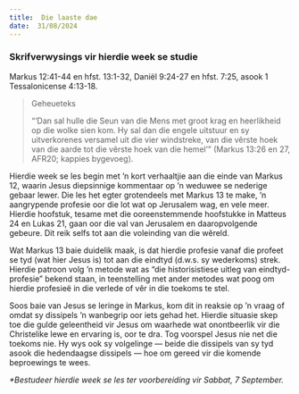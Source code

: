 ```yaml
---
title:  Die laaste dae
date:  31/08/2024
---
```


### Skrifverwysings vir hierdie week se studie
Markus 12:41-44 en hfst. 13:1-32, Daniël 9:24-27 en hfst. 7:25, asook 1 Tessalonicense 4:13-18.

> <p>Geheueteks</p>
> “‘Dan sal hulle die Seun van die Mens met groot krag en heerlikheid op die wolke sien kom. Hy sal dan die engele uitstuur en sy uitverkorenes versamel uit die vier windstreke, van die vêrste hoek van die aarde tot die vêrste hoek van die hemel’” (Markus 13:26 en 27, AFR20; kappies bygevoeg).

Hierdie week se les begin met ’n kort verhaaltjie aan die einde van Markus 12, waarin Jesus diepsinnige kommentaar op ’n weduwee se nederige gebaar lewer. Die les het egter grotendeels met Markus 13 te make, ’n aangrypende profesie oor die lot wat op Jerusalem wag, en vele meer. Hierdie hoofstuk, tesame met die ooreenstemmende hoofstukke in Matteus 24 en Lukas 21, gaan oor die val van Jerusalem en daaropvolgende gebeure. Dit reik selfs tot aan die voleinding van die wêreld.

Wat Markus 13 baie duidelik maak, is dat hierdie profesie vanaf die profeet se tyd (wat hier Jesus is) tot aan die eindtyd (d.w.s. sy wederkoms) strek. Hierdie patroon volg ’n metode wat as “die historisistiese uitleg van eindtyd-profesie” bekend staan, in teenstelling met ander metodes wat poog om hierdie profesieë in die verlede of vêr in die toekoms te stel.

Soos baie van Jesus se leringe in Markus, kom dit in reaksie op ’n vraag of omdat sy dissipels ’n wanbegrip oor iets gehad het. Hierdie situasie skep toe die gulde geleentheid vir Jesus om waarhede wat onontbeerlik vir die Christelike lewe en ervaring is, oor te dra. Tog voorspel Jesus nie net die toekoms nie. Hy wys ook sy volgelinge — beide die dissipels van sy tyd asook die hedendaagse dissipels — hoe om gereed vir die komende beproewings te wees.

_*Bestudeer hierdie week se les ter voorbereiding vir Sabbat, 7 September._
